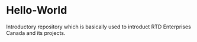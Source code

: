 # Hello-World
Introductory repository which is basically used to introduct RTD Enterprises Canada and its projects.
